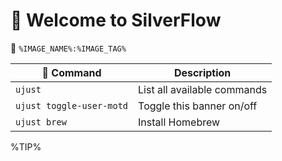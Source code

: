 # 󱍢 Welcome to SilverFlow
󱋩 `%IMAGE_NAME%:%IMAGE_TAG%`

|  Command | Description |
| ------- | ----------- |
| `ujust`  | List all available commands |
| `ujust toggle-user-motd` | Toggle this banner on/off |
| `ujust brew` | Install Homebrew |

%TIP%